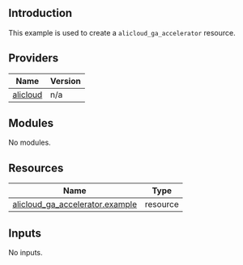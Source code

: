 ## Introduction

This example is used to create a `alicloud_ga_accelerator` resource.

<!-- BEGIN_TF_DOCS -->
## Providers

| Name | Version |
|------|---------|
| <a name="provider_alicloud"></a> [alicloud](#provider\_alicloud) | n/a |

## Modules

No modules.

## Resources

| Name | Type |
|------|------|
| [alicloud_ga_accelerator.example](https://registry.terraform.io/providers/aliyun/alicloud/latest/docs/resources/ga_accelerator) | resource |

## Inputs

No inputs.
<!-- END_TF_DOCS -->
